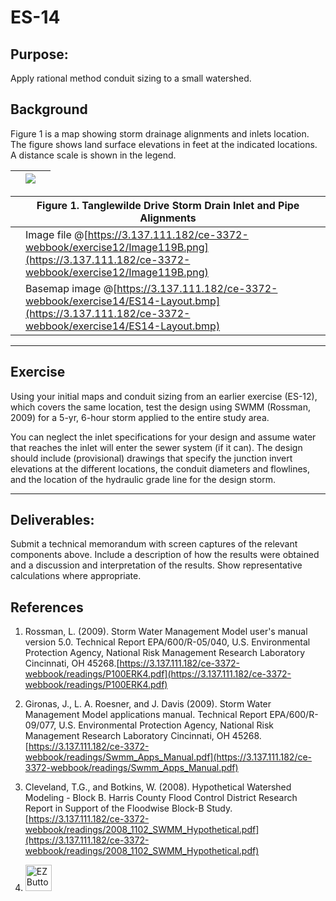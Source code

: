 # ES-14

## Purpose:
Apply rational method conduit sizing to a small watershed.  

## Background

Figure 1 is a map showing storm drainage alignments and inlets location.  The figure shows land surface elevations in feet at the indicated locations. A distance scale is shown in the legend.

||![](Image119B.png)||
|---|---|---|

||Figure 1. Tanglewilde Drive Storm Drain Inlet and Pipe Alignments||
|---|---|---|
||Image file @[https://3.137.111.182/ce-3372-webbook/exercise12/Image119B.png](https://3.137.111.182/ce-3372-webbook/exercise12/Image119B.png)| |
||Basemap image @[https://3.137.111.182/ce-3372-webbook/exercise14/ES14-Layout.bmp](https://3.137.111.182/ce-3372-webbook/exercise14/ES14-Layout.bmp)| |


---
## Exercise 

Using your initial maps and conduit sizing from an earlier exercise (ES-12), which covers the same location, test the design using SWMM (Rossman, 2009) for a 5-yr, 6-hour storm applied to the entire study area. 

You can neglect the inlet specifications for your design and assume water that reaches the inlet will enter the sewer system (if it can). The design should include (provisional) drawings that specify the junction invert elevations at the different locations, the conduit diameters and flowlines, and the location of the hydraulic grade line for the design storm.

---
## Deliverables:

Submit a technical memorandum with screen captures of the relevant components above. Include a description of how the results were obtained and a discussion and interpretation of the results.  Show representative calculations where appropriate.  

## References

1. Rossman, L. (2009). Storm Water Management Model user's manual version 5.0. Technical Report EPA/600/R-05/040, U.S. Environmental Protection Agency, National Risk Management Research Laboratory Cincinnati, OH 45268.[https://3.137.111.182/ce-3372-webbook/readings/P100ERK4.pdf](https://3.137.111.182/ce-3372-webbook/readings/P100ERK4.pdf)

2. Gironas, J., L. A. Roesner, and J. Davis (2009). Storm Water Management Model applications manual. Technical Report EPA/600/R-09/077, U.S. Environmental Protection Agency, National Risk Management Research Laboratory Cincinnati, OH 45268. [https://3.137.111.182/ce-3372-webbook/readings/Swmm_Apps_Manual.pdf](https://3.137.111.182/ce-3372-webbook/readings/Swmm_Apps_Manual.pdf)

3. Cleveland, T.G., and Botkins, W. (2008). Hypothetical Watershed Modeling - Block B. Harris County Flood Control District Research Report in Support of the Floodwise Block-B Study. [https://3.137.111.182/ce-3372-webbook/readings/2008_1102_SWMM_Hypothetical.pdf](https://3.137.111.182/ce-3372-webbook/readings/2008_1102_SWMM_Hypothetical.pdf)



4. <a href="https://3.137.111.182/ce-3372-webbook/exercise14/ES14-baseFile.txt"> <img src="https://3.137.111.182/ce-3372-webbook/exercise14/easy-button.png" alt="EZ Button Link to ES-14 baseFile.txt" style="width:42px;height:42px;"> </a> 


```python

```
